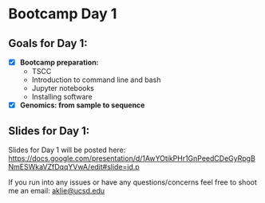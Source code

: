 # Bootcamp Day 1

## Goals for Day 1:
- [X] **Bootcamp preparation:**
  - TSCC
  - Introduction to command line and bash
  - Jupyter notebooks
  - Installing software
- [X] **Genomics: from sample to sequence**

## Slides for Day 1:

Slides for Day 1 will be posted here: https://docs.google.com/presentation/d/1AwYOtikPHr1GnPeedCDeGyRpgBNmESWkaVZfDqqYVwA/edit#slide=id.p

If you run into any issues or have any questions/concerns feel free to shoot me an email: aklie@ucsd.edu
